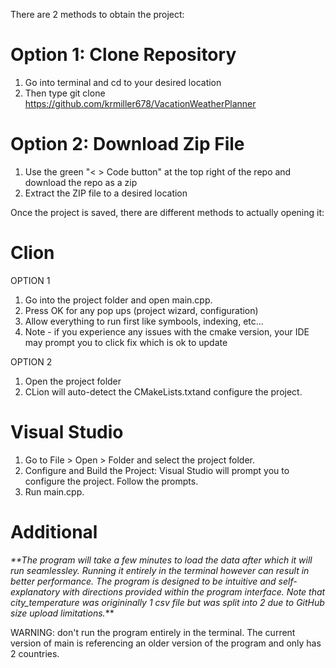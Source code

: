 There are 2 methods to obtain the project:

# Option 1: Clone Repository
1. Go into terminal and cd to your desired location
2. Then type git clone https://github.com/krmiller678/VacationWeatherPlanner

# Option 2: Download Zip File
1. Use the green "< > Code button" at the top right of the repo and download the repo as a zip
2. Extract the ZIP file to a desired location

Once the project is saved, there are different methods to actually opening it:

# Clion
OPTION 1
1. Go into the project folder and open main.cpp.
2. Press OK for any pop ups (project wizard, configuration)
3. Allow everything to run first like symbools, indexing, etc...
4. Note - if you experience any issues with the cmake version, your IDE may prompt you to click fix which is ok to update

OPTION 2
1. Open the project folder
2. CLion will auto-detect the CMakeLists.txtand configure the project.

# Visual Studio
1. Go to File > Open > Folder and select the project folder.
2. Configure and Build the Project: Visual Studio will prompt you to configure the project. Follow the prompts.
3. Run main.cpp.

# Additional
_**The program will take a few minutes to load the data after which it will run seamlessley. Running it entirely 
in the terminal however can result in better performance. 
The program is designed to be intuitive and self-explanatory with directions provided within the program interface.
Note that city_temperature was origininally 1 csv file but was split into 2 due to GitHub size upload limitations._** 

WARNING: don't run the program entirely in the terminal. The current version of main is referencing an older version
of the program and only has 2 countries. 


